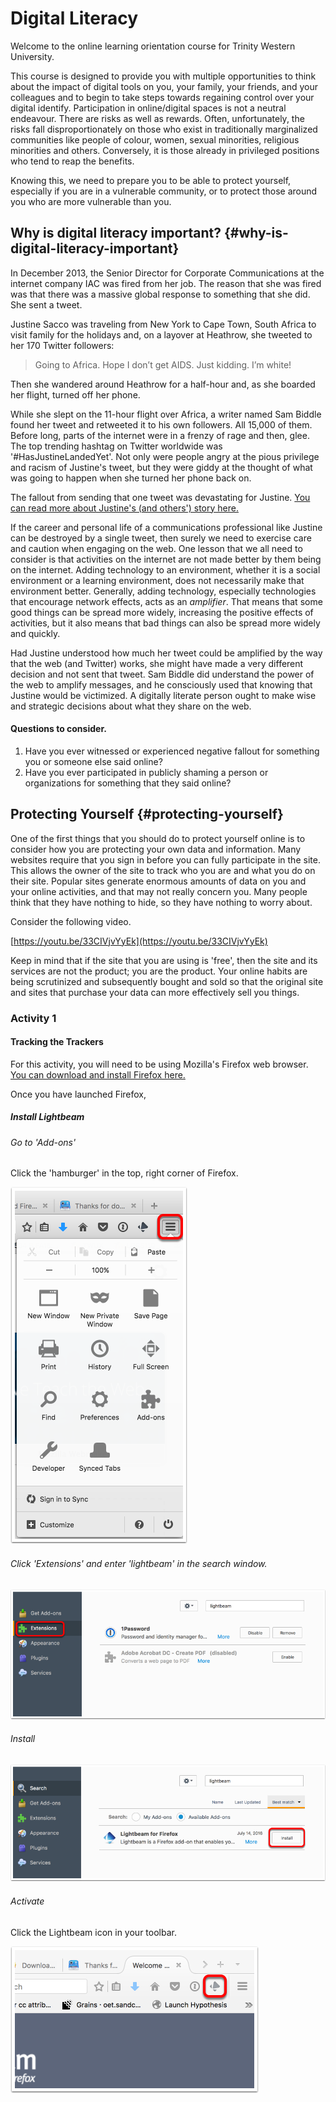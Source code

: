 # Digital Literacy

Welcome to the online learning orientation course for Trinity Western University.

This course is designed to provide you with multiple opportunities to think about the impact of digital tools on you, your family, your friends, and your colleagues and to begin to take steps towards regaining control over your digital identify. Participation in online/digital spaces is not a neutral endeavour. There are risks as well as rewards. Often, unfortunately, the risks fall disproportionately on those who exist in traditionally marginalized communities like people of colour, women, sexual minorities, religious minorities and others. Conversely, it is those already in privileged positions who tend to reap the benefits.

Knowing this, we need to prepare you to be able to protect yourself, especially if you are in a vulnerable community, or to protect those around you who are more vulnerable than you.

## Why is digital literacy important? {#why-is-digital-literacy-important}

In December 2013, the Senior Director for Corporate Communications at the internet company IAC was fired from her job. The reason that she was fired was that there was a massive global response to something that she did. She sent a tweet.

Justine Sacco was traveling from New York to Cape Town, South Africa to visit family for the holidays and, on a layover at Heathrow, she tweeted to her 170 Twitter followers:

> Going to Africa. Hope I don’t get AIDS. Just kidding. I’m white!

Then she wandered around Heathrow for a half-hour and, as she boarded her flight, turned off her phone.

While she slept on the 11-hour flight over Africa, a writer named Sam Biddle found her tweet and retweeted it to his own followers. All 15,000 of them. Before long, parts of the internet were in a frenzy of rage and then, glee. The top trending hashtag on Twitter worldwide was '\#HasJustineLandedYet'. Not only were people angry at the pious privilege and racism of Justine's tweet, but they were giddy at the thought of what was going to happen when she turned her phone back on.

The fallout from sending that one tweet was devastating for Justine. [You can read more about Justine's \(and others'\) story here.](https://www.nytimes.com/2015/02/15/magazine/how-one-stupid-tweet-ruined-justine-saccos-life.html)

If the career and personal life of a communications professional like Justine can be destroyed by a single tweet, then surely we need to exercise care and caution when engaging on the web. One lesson that we all need to consider is that activities on the internet are not made better by them being on the internet. Adding technology to an environment, whether it is a social environment or a learning environment, does not necessarily make that environment better. Generally, adding technology, especially technologies that encourage network effects, acts as an _amplifier_. That means that some good things can be spread more widely, increasing the positive effects of activities, but it also means that bad things can also be spread more widely and quickly.

Had Justine understood how much her tweet could be amplified by the way that the web \(and Twitter\) works, she might have made a very different decision and not sent that tweet. Sam Biddle did understand the power of the web to amplify messages, and he consciously used that knowing that Justine would be victimized. A digitally literate person ought to make wise and strategic decisions about what they share on the web.

#### Questions to consider.

1. Have you ever witnessed or experienced negative fallout for something you or someone else said online?
2. Have you ever participated in publicly shaming a person or organizations for something that they said online?

## Protecting Yourself {#protecting-yourself}

One of the first things that you should do to protect yourself online is to consider how you are protecting your own data and information. Many websites require that you sign in before you can fully participate in the site. This allows the owner of the site to track who you are and what you do on their site. Popular sites generate enormous amounts of data on you and your online activities, and that may not really concern you. Many people think that they have nothing to hide, so they have nothing to worry about.

Consider the following video.

[https://youtu.be/33CIVjvYyEk](https://youtu.be/33CIVjvYyEk)

Keep in mind that if the site that you are using is 'free', then the site and its services are not the product; you are the product. Your online habits are being scrutinized and subsequently bought and sold so that the original site and sites that purchase your data can more effectively sell you things.

### Activity 1

#### Tracking the Trackers

For this activity, you will need to be using Mozilla's Firefox web browser. [You can download and install Firefox here.](https://www.mozilla.org/en-US/firefox/new/?scene=2)

Once you have launched Firefox,

##### Install Lightbeam

###### Go to 'Add-ons'

Click the 'hamburger' in the top, right corner of Firefox.

![](/assets/go-to--add-ons-.png)

###### Click 'Extensions' and enter 'lightbeam' in the search window.

![](/assets/click--extensions-.png)

###### Install

![](/assets/install.png)

###### Activate

Click the Lightbeam icon in your toolbar.

![](/assets/activate.png)

